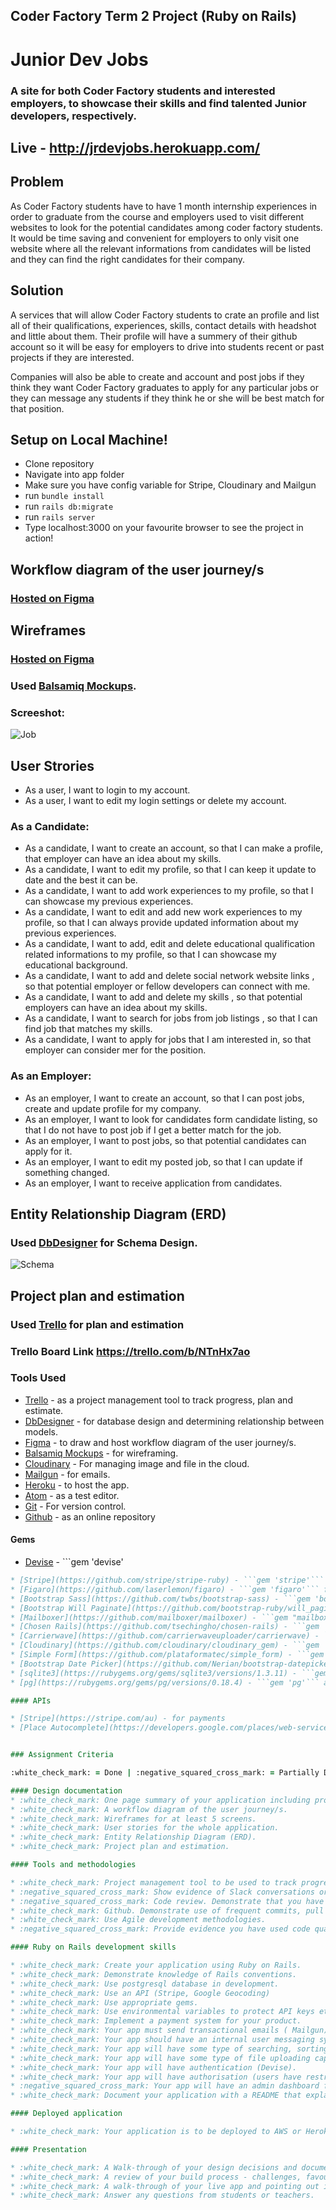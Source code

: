## Coder Factory Term 2 Project (Ruby on Rails)
# Junior Dev Jobs
### A site for both Coder Factory students and interested employers, to showcase their skills and find talented Junior developers, respectively.
## Live - http://jrdevjobs.herokuapp.com/

## Problem

As Coder Factory students have to have 1 month internship experiences in order to graduate from the course and employers used to visit different websites to look for the potential candidates among coder factory students. It would be time saving and convenient for employers to only visit one website where all the relevant informations from candidates will be listed and they can find the right candidates for their company.

## Solution

A services that will allow Coder Factory students to crate an profile and list all of their qualifications, experiences, skills, contact details with headshot and little about them. Their profile will have a summery of their github account so it will be easy for employers to drive into students recent or past projects if they are interested.

Companies will also be able to create and account and post jobs if they think they want Coder Factory graduates to apply for any particular jobs or they can message any students if they think he or she will be best match for that position.

## Setup on Local Machine!

* Clone repository
* Navigate into app folder
* Make sure you have config variable for Stripe, Cloudinary and Mailgun
* run ```bundle install```
* run ```rails db:migrate```
* run ```rails server```
* Type localhost:3000 on your favourite browser to see the project in action!

## Workflow diagram of the user journey/s

### [Hosted on Figma](https://www.figma.com/file/ITvhnOhJkzG3xJcFedHzBERt/user-stories)

## Wireframes

### [Hosted on Figma](https://www.figma.com/file/gBwzE8HMUwDQ2DsI6itn4CE1/wireframes)

### Used [Balsamiq Mockups](https://balsamiq.com/products/mockups/).

### Screeshot:

![Job](/wireframes/wireframes.png "Job")

## User Strories
* As a user, I want to login to my account.
* As a user, I want to edit my login settings or delete my account.

### As a Candidate:

* As a candidate, I want to create an account, so that I can make a profile, that employer can have an idea about my skills.
* As a candidate, I want to edit my profile, so that I can keep it update to date and the best it can be.
* As a candidate, I want to add work experiences to my profile, so that I can showcase my previous experiences.
* As a candidate, I want to edit and add new work experiences to my profile, so that I can always provide updated information about my previous experiences.
* As a candidate, I want to add, edit and delete educational qualification related informations to my profile, so that I can showcase my educational background.
* As a candidate, I want to add and delete social network website links , so that potential employer or fellow developers can connect with me.
* As a candidate, I want to add and delete my skills , so that potential employers can have an idea about my skills.
* As a candidate, I want to search for jobs from job listings , so that I can find job that matches my skills.
* As a candidate, I want to apply for jobs that I am interested in, so that employer can consider mer for the position.

### As an Employer:

* As an employer, I want to create an account, so that I can post jobs, create and update profile for my company.
* As an employer, I want to look for candidates form candidate listing, so that I do not have to post job if I get a better match for the job.
* As an employer, I want to post jobs, so that potential candidates can apply for it.
* As an employer, I want to edit my posted job, so that I can update if something changed.
* As an employer, I want to receive application from candidates.

## Entity Relationship Diagram (ERD)

### Used [DbDesigner](https://dbdesigner.net/) for Schema Design.

![Schema](/wireframes/schema.png "Schema")

## Project plan and estimation

### Used [Trello](https://trello.com/b/NTnHx7ao) for plan and estimation

###  Trello Board Link https://trello.com/b/NTnHx7ao

### Tools Used

* [Trello](https://trello.com/b/NTnHx7ao) - as a project management tool to track progress, plan and estimate.
* [DbDesigner](https://dbdesigner.net/) - for database design and determining relationship between models.
* [Figma](https://www.figma.com/file/ITvhnOhJkzG3xJcFedHzBERt/user-stories) - to draw and host workflow diagram of the user journey/s.
* [Balsamiq Mockups](https://balsamiq.com/products/mockups/) - for wireframing.
* [Cloudinary](http://cloudinary.com/) - For managing image and file in the cloud.
* [Mailgun](https://mailgun.com) - for emails.
* [Heroku](https://www.heroku.com/) - to host the app.
* [Atom](https://atom.io/) - as a test editor.
* [Git](https://git-scm.com/) - For version control.
* [Github](https://github.com/tanimmahmud/JrDevJobs) - as an online repository

#### Gems

* [Devise](https://github.com/plataformatec/devise) - ```gem 'devise'
 ``` for User authentication
* [Stripe](https://github.com/stripe/stripe-ruby) - ```gem 'stripe'``` for payment
* [Figaro](https://github.com/laserlemon/figaro) - ```gem 'figaro'``` for env variables
* [Bootstrap Sass](https://github.com/twbs/bootstrap-sass) - ```gem 'bootstrap-sass'``` for easy styling.
* [Bootstrap Will Paginate](https://github.com/bootstrap-ruby/will_paginate-bootstrap) - ```gem 'bootstrap-will_paginate'``` for pagination styling
* [Mailboxer](https://github.com/mailboxer/mailboxer) - ```gem "mailboxer"``` for internal messaging.
* [Chosen Rails](https://github.com/tsechingho/chosen-rails) - ```gem 'chosen-rails'``` for making long, unwieldy message select boxes more user friendly.
* [Carrierwave](https://github.com/carrierwaveuploader/carrierwave) - ```gem 'carrierwave'``` for a simple and extremely flexible way to upload files
* [Cloudinary](https://github.com/cloudinary/cloudinary_gem) - ```gem 'cloudinary'``` for easily upload image to the cloud.
* [Simple Form](https://github.com/plataformatec/simple_form) - ```gem 'simple_form'``` to make rails form easily.
* [Bootstrap Date Picker](https://github.com/Nerian/bootstrap-datepicker-rails) - ```gem 'bootstrap-datepicker-rails'``` to help picking date.
* [sqlite3](https://rubygems.org/gems/sqlite3/versions/1.3.11) - ```gem 'sqlite3'``` as development DB
* [pg](https://rubygems.org/gems/pg/versions/0.18.4) - ```gem 'pg'``` as production DB

#### APIs

* [Stripe](https://stripe.com/au) - for payments
* [Place Autocomplete](https://developers.google.com/places/web-service/autocomplete) - to autocomplete address.


### Assignment Criteria

:white_check_mark: = Done | :negative_squared_cross_mark: = Partially Done | :x: = Not Done

#### Design documentation
* :white_check_mark: One page summary of your application including problem definition, solution.
* :white_check_mark: A workflow diagram of the user journey/s.
* :white_check_mark: Wireframes for at least 5 screens.
* :white_check_mark: User stories for the whole application.
* :white_check_mark: Entity Relationship Diagram (ERD).
* :white_check_mark: Project plan and estimation.

#### Tools and methodologies

* :white_check_mark: Project management tool to be used to track progress of build.
* :negative_squared_cross_mark: Show evidence of Slack conversations or use of other communication tools. (Do not have any slack evidence but consult with classmates and teachers.)
* :negative_squared_cross_mark: Code review. Demonstrate that you have had your code reviewed by other students and that you have provided a code review for others. (Did not have enough time)
* :white_check_mark: Github. Demonstrate use of frequent commits, pull requests, documentation.
* :white_check_mark: Use Agile development methodologies.
* :negative_squared_cross_mark: Provide evidence you have used code quality tools (eg. Traceroute, Bullet, Brakeman, Rails Best Practices tool, RuboCop, RubyCritic, CodeClimate).

#### Ruby on Rails development skills

* :white_check_mark: Create your application using Ruby on Rails.
* :white_check_mark: Demonstrate knowledge of Rails conventions.
* :white_check_mark: Use postgresql database in development.
* :white_check_mark: Use an API (Stripe, Google Geocoding)
* :white_check_mark: Use appropriate gems.
* :white_check_mark: Use environmental variables to protect API keys etc.
* :white_check_mark: Implement a payment system for your product.
* :white_check_mark: Your app must send transactional emails ( Mailgun).
* :white_check_mark: Your app should have an internal user messaging system. (Used Mailboxer Gem for internal messaging)
* :white_check_mark: Your app will have some type of searching, sorting and or filtering capability.
* :white_check_mark: Your app will have some type of file uploading capability (images and pdf file).
* :white_check_mark: Your app will have authentication (Devise).
* :white_check_mark: Your app will have authorisation (users have restrictions on what they can see and edit).
* :negative_squared_cross_mark: Your app will have an admin dashboard for the admin user to administrate the site.( Admin functionality is only available via terminal )
* :white_check_mark: Document your application with a README that explains how to setup, configure and use your application.

#### Deployed application

* :white_check_mark: Your application is to be deployed to AWS or Heroku(Heroku)

#### Presentation

* :white_check_mark: A Walk-through of your design decisions and documents
* :white_check_mark: A review of your build process - challenges, favourite parts
* :white_check_mark: A walk-through of your live app and pointing out its features
* :white_check_mark: Answer any questions from students or teachers.
